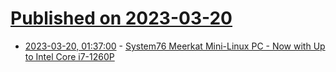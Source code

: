 # [Published on 2023-03-20](index.md)

* [2023-03-20, 01:37:00](https://linux.slashdot.org/story/23/03/19/2343248/system76-meerkat-mini-linux-pc---now-with-up-to-intel-core-i7-1260p?utm_source=rss1.0mainlinkanon&utm_medium=feed) - [System76 Meerkat Mini-Linux PC - Now with Up to Intel Core i7-1260P](https://linux.slashdot.org/story/23/03/19/2343248/system76-meerkat-mini-linux-pc---now-with-up-to-intel-core-i7-1260p?utm_source=rss1.0mainlinkanon&utm_medium=feed)
